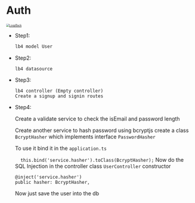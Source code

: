 # Auth

[<img src="https://github.com/strongloop/loopback-next/raw/master/docs/site/imgs/branding/Powered-by-LoopBack-Badge-(blue)-@2x.png" alt="LoopBack" style="zoom: 50%;" />](http://loopback.io/)



* Step1: 

  ```typescript
  lb4 model User
  ```

  

* Step2:

  ```
  lb4 datasource
  ```

* Step3: 

  ```
  lb4 controller (Empty controller)
  Create a signup and signin routes
  ```

* Step4:

  Create a validate service to check the isEmail and password length

  Create another service to hash password using bcryptjs
  create a class ```BcryptHasher``` which implements interface ```PasswordHasher``` 

  To use it bind it in the ```application.ts``` 

  ```  this.bind('service.hasher').toClass(BcryptHasher);```
  Now do the SQL Injection in the controller class ``UserController`` constructor

  ```
  @inject('service.hasher')
  public hasher: BcryptHasher,
  ```

  Now just save the user into the db

  

  